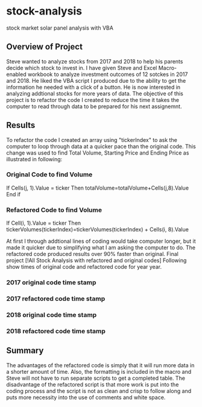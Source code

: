 # stock-analysis
stock market solar panel analysis with VBA

## Overview of Project
Steve wanted to analyze stocks from 2017 and 2018 to help his parents decide which stock to invest in. I have given Steve and Excel Macro-enabled workbook to analyze investment outcomes of 12 sotckes in 2017 and 2018. He liked the VBA script I produced due to the ability to get the information he needed with a click of a button. He is now interested in analyzing addtional stocks for more years of data. The objective of this project is to refactor the code I created to reduce the time it takes the computer to read through data to be prepared for his next assignemnt.

## Results
To refactor the code I created an array using "tickerIndex" to ask the computer to loop through data at a quicker pace than the original code. This change was used to find Total Volume, Starting Price and Ending Price as illustrated in following:

### Original Code to find Volume
If Cells(j, 1).Value = ticker Then
  totalVolume=totalVolume+Cells(j,8).Value
End if

### Refactored Code to find Volume
If Cell(i, 1).Value = ticker Then
  tickerVolumes(tickerIndex)=tickerVolumes(tickerIndex) + Cells(i, 8).Value
  
At first I through addtional lines of coding would take computer longer, but it made it quicker due to simplifying what I am asking the computer to do. The refactored code produced results over 90% faster than original. Final project [!All Stock Analysis with refactored and original codes]
Following show times of original code and refactored code for year year.

### 2017 original code time stamp

### 2017 refactored code time stamp

### 2018 original code time stamp

### 2018 refactored code time stamp

## Summary
The advantages of the refactored code is simply that it will run more data in a shorter amount of time. Also, the formatting is included in the macro and Steve will not have to run separate scripts to get a completed table. The disadvantage of the refactored script is that more work is put into the coding process and the script is not as clean and crisp to follow along and puts more necessity into the use of comments and white space. 

